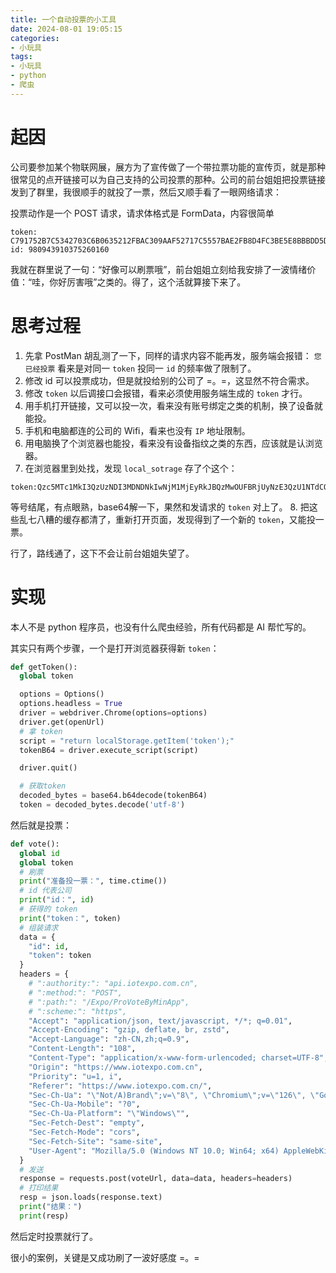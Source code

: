 ```yaml
---
title: 一个自动投票的小工具
date: 2024-08-01 19:05:15
categories:
- 小玩具
tags:
- 小玩具
- python
- 爬虫
---
```


# 起因

公司要参加某个物联网展，展方为了宣传做了一个带拉票功能的宣传页，就是那种很常见的点开链接可以为自己支持的公司投票的那种。公司的前台姐姐把投票链接发到了群里，我很顺手的就投了一票，然后又顺手看了一眼网络请求：

<!-- more -->

投票动作是一个 POST 请求，请求体格式是 FormData，内容很简单

```text
token: C791752B7C5342703C6B0635212FBAC309AAF52717C5557BAE2FB8D4FC3BE5E8BBBDD5D6F8CFBD15
id: 980943910375260160
```

我就在群里说了一句：“好像可以刷票哦”，前台姐姐立刻给我安排了一波情绪价值：“哇，你好厉害哦”之类的。得了，这个活就算接下来了。

# 思考过程

1. 先拿 PostMan 胡乱测了一下，同样的请求内容不能再发，服务端会报错：
`您已经投票`
看来是对同一 `token` 投同一 `id` 的频率做了限制了。
2. 修改 id 可以投票成功，但是就投给别的公司了 =。=，这显然不符合需求。
3. 修改 `token` 以后调接口会报错，看来必须使用服务端生成的 `token` 才行。
4. 用手机打开链接，又可以投一次，看来没有账号绑定之类的机制，换了设备就能投。
5. 手机和电脑都连的公司的 Wifi，看来也没有 `IP` 地址限制。
6. 用电脑换了个浏览器也能投，看来没有设备指纹之类的东西，应该就是认浏览器。
7. 在浏览器里到处找，发现 `local_sotrage` 存了个这个：
```text
token:Qzc5MTc1MkI3QzUzNDI3MDNDNkIwNjM1MjEyRkJBQzMwOUFBRjUyNzE3QzU1NTdCQUUyRkI4RDRGQzNCRTVFOEJCQkRENUQ2RjhDRkJEMTU=
```
等号结尾，有点眼熟，base64解一下，果然和发请求的 `token` 对上了。
8. 把这些乱七八糟的缓存都清了，重新打开页面，发现得到了一个新的 `token`，又能投一票。

行了，路线通了，这下不会让前台姐姐失望了。

# 实现

本人不是 python 程序员，也没有什么爬虫经验，所有代码都是 AI 帮忙写的。

其实只有两个步骤，一个是打开浏览器获得新 `token`：

```python 获得token
def getToken():
  global token

  options = Options()
  options.headless = True
  driver = webdriver.Chrome(options=options)
  driver.get(openUrl)
  # 拿 token
  script = "return localStorage.getItem('token');"
  tokenB64 = driver.execute_script(script)

  driver.quit()

  # 获取token
  decoded_bytes = base64.b64decode(tokenB64)
  token = decoded_bytes.decode('utf-8')
```

然后就是投票：

```python 投票
def vote():
  global id
  global token
  # 刷票
  print("准备投一票：", time.ctime())
  # id 代表公司
  print("id：", id)
  # 获得的 token
  print("token：", token)
  # 组装请求
  data = {
    "id": id,
    "token": token
  }
  headers = {
    # ":authority:": "api.iotexpo.com.cn",
    # ":method:": "POST",
    # ":path:": "/Expo/ProVoteByMinApp",
    # ":scheme:": "https",
    "Accept": "application/json, text/javascript, */*; q=0.01",
    "Accept-Encoding": "gzip, deflate, br, zstd",
    "Accept-Language": "zh-CN,zh;q=0.9",
    "Content-Length": "108",
    "Content-Type": "application/x-www-form-urlencoded; charset=UTF-8",
    "Origin": "https://www.iotexpo.com.cn",
    "Priority": "u=1, i",
    "Referer": "https://www.iotexpo.com.cn/",
    "Sec-Ch-Ua": "\"Not/A)Brand\";v=\"8\", \"Chromium\";v=\"126\", \"Google Chrome\";v=\"126\"",
    "Sec-Ch-Ua-Mobile": "?0",
    "Sec-Ch-Ua-Platform": "\"Windows\"",
    "Sec-Fetch-Dest": "empty",
    "Sec-Fetch-Mode": "cors",
    "Sec-Fetch-Site": "same-site",
    "User-Agent": "Mozilla/5.0 (Windows NT 10.0; Win64; x64) AppleWebKit/537.36 (KHTML, like Gecko) Chrome/126.0.0.0 Safari/537.36",
  }
  # 发送
  response = requests.post(voteUrl, data=data, headers=headers)
  # 打印结果
  resp = json.loads(response.text)
  print("结果：")
  print(resp)
```

然后定时投票就行了。

很小的案例，关键是又成功刷了一波好感度 =。=
